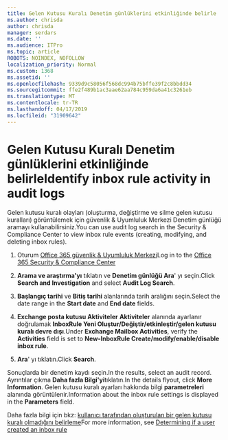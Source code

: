 ```yaml
---
title: Gelen Kutusu Kuralı Denetim günlüklerini etkinliğinde belirle
ms.author: chrisda
author: chrisda
manager: serdars
ms.date: ''
ms.audience: ITPro
ms.topic: article
ROBOTS: NOINDEX, NOFOLLOW
localization_priority: Normal
ms.custom: 1368
ms.assetid: ''
ms.openlocfilehash: 9339d9c58056f568dc994b75bffe39f2c8bbdd34
ms.sourcegitcommit: ffe2f489b1ac3aae62aa784c959da6a41c3261eb
ms.translationtype: MT
ms.contentlocale: tr-TR
ms.lasthandoff: 04/17/2019
ms.locfileid: "31909642"
---
```

# <a name="identify-inbox-rule-activity-in-audit-logs"></a><span data-ttu-id="78a07-102">Gelen Kutusu Kuralı Denetim günlüklerini etkinliğinde belirle</span><span class="sxs-lookup"><span data-stu-id="78a07-102">Identify inbox rule activity in audit logs</span></span>

<span data-ttu-id="78a07-103">Gelen kutusu kuralı olayları (oluşturma, değiştirme ve silme gelen kutusu kuralları) görüntülemek için güvenlik & Uyumluluk Merkezi Denetim günlüğü aramayı kullanabilirsiniz.</span><span class="sxs-lookup"><span data-stu-id="78a07-103">You can use audit log search in the Security & Compliance Center to view inbox rule events (creating, modifying, and deleting inbox rules).</span></span>

1. <span data-ttu-id="78a07-104">Oturum [Office 365 güvenlik & Uyumluluk Merkezi](https://protection.office.com/)</span><span class="sxs-lookup"><span data-stu-id="78a07-104">Log in to the [Office 365 Security & Compliance Center](https://protection.office.com/)</span></span>

2. <span data-ttu-id="78a07-105">**Arama ve araştırma'yı** tıklatın ve **Denetim günlüğü Ara**' yı seçin.</span><span class="sxs-lookup"><span data-stu-id="78a07-105">Click **Search and Investigation** and select **Audit Log Search**.</span></span>

3. <span data-ttu-id="78a07-106">**Başlangıç tarihi** ve **Bitiş tarihi** alanlarında tarih aralığını seçin.</span><span class="sxs-lookup"><span data-stu-id="78a07-106">Select the date range in the **Start date** and **End date** fields.</span></span>

4. <span data-ttu-id="78a07-107">**Exchange posta kutusu Aktiviteler** **Aktiviteler** alanında ayarlanır doğrulamak **InboxRule Yeni Oluştur/Değiştir/etkinleştir/gelen kutusu kuralı devre dışı**.</span><span class="sxs-lookup"><span data-stu-id="78a07-107">Under **Exchange Mailbox Activities**, verify the **Activities** field is set to **New-InboxRule Create/modify/enable/disable inbox rule**.</span></span>

5. <span data-ttu-id="78a07-108">**Ara**' yı tıklatın.</span><span class="sxs-lookup"><span data-stu-id="78a07-108">Click **Search**.</span></span>

<span data-ttu-id="78a07-109">Sonuçlarda bir denetim kaydı seçin.</span><span class="sxs-lookup"><span data-stu-id="78a07-109">In the results, select an audit record.</span></span> <span data-ttu-id="78a07-110">Ayrıntılar çıkma **Daha fazla Bilgi'yi**tıklatın.</span><span class="sxs-lookup"><span data-stu-id="78a07-110">In the details flyout, click **More Information**.</span></span> <span data-ttu-id="78a07-111">Gelen kutusu kuralı ayarları hakkında bilgi **parametreleri** alanında görüntülenir.</span><span class="sxs-lookup"><span data-stu-id="78a07-111">Information about the inbox rule settings is displayed in the **Parameters** field.</span></span>

<span data-ttu-id="78a07-112">Daha fazla bilgi için bkz: [kullanıcı tarafından oluşturulan bir gelen kutusu kuralı olmadığını belirleme](https://docs.microsoft.com//office365/securitycompliance/auditing-troubleshooting-scenarios#determining-if-a-user-created-an-inbox-rule)</span><span class="sxs-lookup"><span data-stu-id="78a07-112">For more information, see [Determining if a user created an inbox rule](https://docs.microsoft.com//office365/securitycompliance/auditing-troubleshooting-scenarios#determining-if-a-user-created-an-inbox-rule)</span></span>

